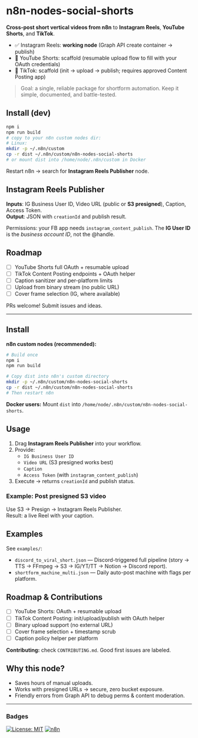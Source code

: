 # n8n-nodes-social-shorts

**Cross-post short vertical videos from n8n** to **Instagram Reels**, **YouTube Shorts**, and **TikTok**.

- ✅ Instagram Reels: **working node** (Graph API create container → publish)
- 🧱 YouTube Shorts: scaffold (resumable upload flow to fill with your OAuth credentials)
- 🧱 TikTok: scaffold (init → upload → publish; requires approved Content Posting app)

> Goal: a single, reliable package for shortform automation. Keep it simple, documented, and battle-tested.

## Install (dev)

```bash
npm i
npm run build
# copy to your n8n custom nodes dir:
# Linux:
mkdir -p ~/.n8n/custom
cp -r dist ~/.n8n/custom/n8n-nodes-social-shorts
# or mount dist into /home/node/.n8n/custom in Docker
```

Restart n8n → search for **Instagram Reels Publisher** node.

## Instagram Reels Publisher
**Inputs**: IG Business User ID, Video URL (public or **S3 presigned**), Caption, Access Token.  
**Output**: JSON with `creationId` and publish result.

Permissions: your FB app needs `instagram_content_publish`. The **IG User ID** is the *business account ID*, not the @handle.

## Roadmap
- [ ] YouTube Shorts full OAuth + resumable upload
- [ ] TikTok Content Posting endpoints + OAuth helper
- [ ] Caption sanitizer and per-platform limits
- [ ] Upload from binary stream (no public URL)
- [ ] Cover frame selection (IG, where available)

PRs welcome! Submit issues and ideas.

---

## Install

**n8n custom nodes (recommended):**
```bash
# Build once
npm i
npm run build

# Copy dist into n8n's custom directory
mkdir -p ~/.n8n/custom/n8n-nodes-social-shorts
cp -r dist ~/.n8n/custom/n8n-nodes-social-shorts
# Then restart n8n
```

**Docker users:**
Mount `dist` into `/home/node/.n8n/custom/n8n-nodes-social-shorts`.

## Usage

1. Drag **Instagram Reels Publisher** into your workflow.
2. Provide:
   - `IG Business User ID`
   - `Video URL` (S3 presigned works best)
   - `Caption`
   - `Access Token` (with `instagram_content_publish`)
3. Execute → returns `creationId` and publish status.

### Example: Post presigned S3 video

Use S3 → Presign → Instagram Reels Publisher.  
Result: a live Reel with your caption.

## Examples

See `examples/`:
- `discord_to_viral_short.json` — Discord-triggered full pipeline (story → TTS → FFmpeg → S3 → IG/YT/TT → Notion → Discord report).
- `shortform_machine_multi.json` — Daily auto-post machine with flags per platform.

## Roadmap & Contributions

- [ ] YouTube Shorts: OAuth + resumable upload
- [ ] TikTok Content Posting: init/upload/publish with OAuth helper
- [ ] Binary upload support (no external URL)
- [ ] Cover frame selection + timestamp scrub
- [ ] Caption policy helper per platform

**Contributing:** check `CONTRIBUTING.md`. Good first issues are labeled.

## Why this node?

- Saves hours of manual uploads.
- Works with presigned URLs → secure, zero bucket exposure.
- Friendly errors from Graph API to debug perms & content moderation.

---

### Badges

[![License: MIT](https://img.shields.io/badge/License-MIT-yellow.svg)](LICENSE)
[![n8n](https://img.shields.io/badge/n8n-community%20node-blue)](#)
